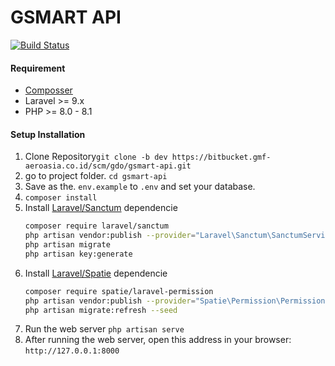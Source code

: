 # GSMART API
[![Build Status](https://travis-ci.org/joemccann/dillinger.svg?branch=master)](https://travis-ci.org/joemccann/dillinger)

#### Requirement
- [Composser](https://getcomposer.org/download/)
- Laravel >= 9.x
- PHP >= 8.0 - 8.1
#### Setup Installation
1. Clone Repository`git clone -b dev https://bitbucket.gmf-aeroasia.co.id/scm/gdo/gsmart-api.git`
2. go to project folder. `cd gsmart-api`
3. Save as the. `env.example` to `.env` and set your database.
4. `composer install`
5. Install [Laravel/Sanctum](https://laravel.com/docs/9.x/passport) dependencie
   ```sh
   composer require laravel/sanctum
   php artisan vendor:publish --provider="Laravel\Sanctum\SanctumServiceProvider"
   php artisan migrate
   php artisan key:generate
   ```
 6. Install [Laravel/Spatie](https://spatie.be/docs/laravel-permission/v5/installation-laravel) dependencie
       ```sh
       composer require spatie/laravel-permission
       php artisan vendor:publish --provider="Spatie\Permission\PermissionServiceProvider"
       php artisan migrate:refresh --seed
       ```
7. Run the web server
   `php artisan serve`
8. After running the web server, open this address in your browser:
   `http://127.0.0.1:8000`


